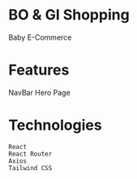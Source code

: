 # BO & GI Shopping 
   Baby E-Commerce

# Features

  NavBar
  Hero Page


  # Technologies
    React
    React Router
    Axios
    Tailwind CSS

  